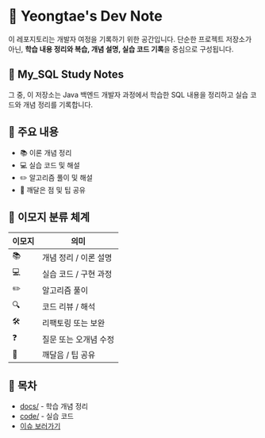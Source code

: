 # 📘 Yeongtae's Dev Note

이 레포지토리는 개발자 여정을 기록하기 위한 공간입니다. 단순한 프로젝트 저장소가 아닌, **학습 내용 정리와 복습, 개념 설명, 실습 코드 기록**을 중심으로 구성됩니다.


## 📗 My_SQL Study Notes

그 중, 이 저장소는 Java 백엔드 개발자 과정에서 학습한 SQL 내용을 정리하고 실습 코드와 개념 정리를 기록합니다.


## 📌 주요 내용
- 📚 이론 개념 정리
- 💻 실습 코드 및 해설
- ✏️ 알고리즘 풀이 및 해설
- 🧩 깨달은 점 및 팁 공유

## 🧭 이모지 분류 체계
| 이모지 | 의미 |
|--------|------|
| 📚     | 개념 정리 / 이론 설명 |
| 💻     | 실습 코드 / 구현 과정 |
| ✏️     | 알고리즘 풀이 |
| 🔍     | 코드 리뷰 / 해석 |
| 🛠️     | 리팩토링 또는 보완 |
| ❓     | 질문 또는 오개념 수정 |
| 🧠     | 깨달음 / 팁 공유 |

## 🔗 목차
- [docs/](./docs) - 학습 개념 정리
- [code/](./code) - 실습 코드
- [이슈 보러가기](https://github.com/your-name/your-repo/issues)
